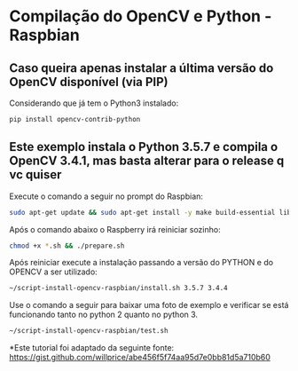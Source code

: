 # Compilação do OpenCV e Python - Raspbian #

## Caso queira apenas instalar a última versão do OpenCV disponível (via PIP) ##
Considerando que já tem o Python3 instalado:
```bash
pip install opencv-contrib-python
```

## Este exemplo instala o Python 3.5.7 e compila o OpenCV 3.4.1, mas basta alterar para o release q vc quiser ##

Execute o comando a seguir no prompt do Raspbian:
```bash
sudo apt-get update && sudo apt-get install -y make build-essential libssl-dev zlib1g-dev libbz2-dev libreadline-dev libsqlite3-dev git wget curl llvm libncurses5-dev libncursesw5-dev openssl bzip2 && git clone https://github.com/alexandremendoncaalvaro/script-install-opencv-raspbian.git ~/script-install-opencv-raspbian && cd ~/script-install-opencv-raspbian
```

Após o comando abaixo o Raspberry irá reiniciar sozinho:
```bash
chmod +x *.sh && ./prepare.sh
```

Após reiniciar execute a instalação passando a versão do PYTHON e do OPENCV a ser utilizado:
```bash
~/script-install-opencv-raspbian/install.sh 3.5.7 3.4.4
```

Use o comando a seguir para baixar uma foto de exemplo e verificar se está funcionando tanto no python 2 quanto no python 3.
```bash
~/script-install-opencv-raspbian/test.sh
```

*Este tutorial foi adaptado da seguinte fonte:
https://gist.github.com/willprice/abe456f5f74aa95d7e0bb81d5a710b60
